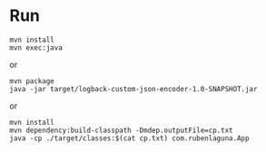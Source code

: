 # Run

```
mvn install
mvn exec:java
```

or

```
mvn package
java -jar target/logback-custom-json-encoder-1.0-SNAPSHOT.jar
```


or 

```
mvn install
mvn dependency:build-classpath -Dmdep.outputFile=cp.txt
java -cp ./target/classes:$(cat cp.txt) com.rubenlaguna.App
```
